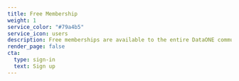 ```yaml
---
title: Free Membership
weight: 1
service_color: "#79a4b5"
service_icon: users
description: Free memberships are available to the entire DataONE community
render_page: false
cta:
  type: sign-in
  text: Sign up
---
```

